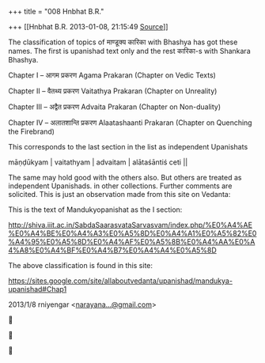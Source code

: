 +++
title = "008 Hnbhat B.R."

+++
[[Hnbhat B.R.	2013-01-08, 21:15:49 [Source](https://groups.google.com/g/bvparishat/c/XtmLLB7L_tA)]]



  

  

The classification of topics of माण्डूक्य कारिका with Bhashya has got these names. The first is upanishad text only and the rest कारिका-s with Shankara Bhashya.

  

  

Chapter I – आगम प्रकरण Agama Prakaran (Chapter on Vedic Texts)

Chapter II – वैतथ्य प्रकरण Vaitathya Prakaran (Chapter on Unreality)

Chapter III – अद्वैत प्रकरण Advaita Prakaran (Chapter on Non-duality)

Chapter IV – अलातशान्ति प्रकरण Alaatashaanti Prakaran (Chapter on Quenching the Firebrand)  

  

This corresponds to the last section in the list as independent Upanishats

  

māṇḍūkyam \| vaitathyam \| advaitam \| alātaśāntiś ceti \|\|  

  

The same may hold good with the others also. But others are treated as independent Upanishads. in other collections. Further comments are solicited. This is just an observation made from this site on Vedanta:

  

This is the text of Mandukyopanishat as the I section:

  

<http://shiva.iiit.ac.in/SabdaSaarasvataSarvasvam/index.php/%E0%A4%AE%E0%A4%BE%E0%A4%A3%E0%A5%8D%E0%A4%A1%E0%A5%82%E0%A4%95%E0%A5%8D%E0%A4%AF%E0%A5%8B%E0%A4%AA%E0%A4%A8%E0%A4%BF%E0%A4%B7%E0%A4%A4%E0%A5%8D>  

  

The above classification is found in this site:

  

<https://sites.google.com/site/allaboutvedanta/upanishad/mandukya-upanishad#Chap1>  

  

  

  

  
  

2013/1/8 rniyengar \<[narayana...@gmail.com]()\>  







